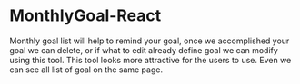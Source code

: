 # MonthlyGoal-React
Monthly goal list will help to remind your goal, once we accomplished your goal we can delete, or if what to edit already define goal we can modify using this tool. This tool looks more attractive for the users to use. Even we can see all list of goal on the same page.

